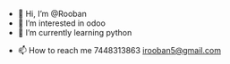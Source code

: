 - 👋 Hi, I’m @Rooban
- 👀 I’m interested in odoo
- 🌱 I’m currently learning python
<!---
- 💞️ I’m looking to collaborate on 
--->
- 📫 How to reach me 7448313863 irooban5@gmail.com

<!---
Roofan/Roofan is a ✨ special ✨ repository because its `README.md` (this file) appears on your GitHub profile.
You can click the Preview link to take a look at your changes.
--->
